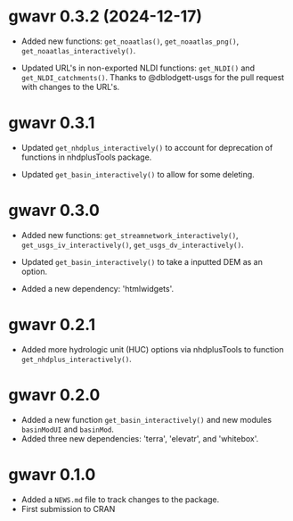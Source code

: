 # gwavr 0.3.2 (2024-12-17)  

* Added new functions:  `get_noaatlas()`, `get_noaatlas_png()`, `get_noaatlas_interactively()`.  

* Updated URL's in non-exported NLDI functions: `get_NLDI()` and `get_NLDI_catchments()`. Thanks to @dblodgett-usgs for the pull request with changes to the URL's.  

# gwavr 0.3.1  

* Updated `get_nhdplus_interactively()` to account for deprecation of functions in nhdplusTools package.  

* Updated `get_basin_interactively()` to allow for some deleting.  

# gwavr 0.3.0  

* Added new functions:  `get_streamnetwork_interactively()`, `get_usgs_iv_interactively()`, `get_usgs_dv_interactively()`.

* Updated `get_basin_interactively()` to take a inputted DEM as an option.  

* Added a new dependency: 'htmlwidgets'.  

# gwavr 0.2.1  

* Added more hydrologic unit (HUC) options via nhdplusTools to function `get_nhdplus_interactively()`.

# gwavr 0.2.0

* Added a new function `get_basin_interactively()` and new modules `basinModUI` and `basinMod`.
* Added three new dependencies: 'terra', 'elevatr', and 'whitebox'.

# gwavr 0.1.0

* Added a `NEWS.md` file to track changes to the package.  
* First submission to CRAN
